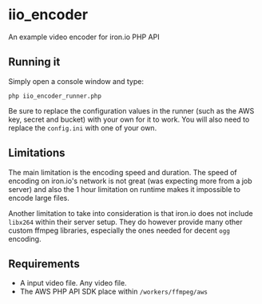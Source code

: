 iio_encoder
===========

An example video encoder for iron.io PHP API

## Running it

Simply open a console window and type:

`php iio_encoder_runner.php`

Be sure to replace the configuration values in the runner (such as the AWS key, secret and bucket) with your own for it to work. You will also need to replace the `config.ini` with one
of your own.

## Limitations

The main limitation is the encoding speed and duration. The speed of encoding on iron.io's network is not great (was expecting more from a job server) and also the 1 hour limitation on
runtime makes it impossible to encode large files.

Another limitation to take into consideration is that iron.io does not include `libx264` within their server setup. They do however provide many other custom ffmpeg libraries, especially
the ones needed for decent `ogg` encoding.

## Requirements

- A input video file. Any video file.
- The AWS PHP API SDK place within `/workers/ffmpeg/aws`